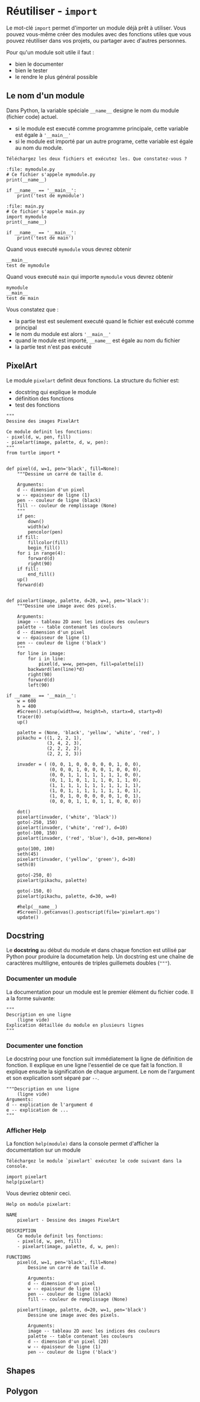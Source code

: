 # Réutiliser -  `import`

Le mot-clé `import` permet d'importer un module déjà prêt à utiliser.
Vous pouvez vous-même créer des modules avec des fonctions utiles que vous pouvez réutiliser dans vos projets, ou partager avec d'autres personnes.

Pour qu'un module soit utile il faut :

- bien le documenter
- bien le tester
- le rendre le plus général possible

## Le nom d'un module

Dans Python, la variable spéciale `__name__` designe le nom du module (fichier code) actuel.

- si le module est executé comme programme principale, cette variable est égale à `'__main__'`
- si le module est importé par un autre programe, cette variable est égale au nom du module.

```{exercise}
Téléchargez les deux fichiers et exécutez les. Que constatez-vous ?
```

```{codeplay}
:file: mymodule.py
# Ce fichier s'appele mymodule.py
print(__name__)

if __name__ == '__main__':
    print('test de mymodule')
```

```{codeplay}
:file: main.py
# Ce fichier s'appele main.py
import mymodule
print(__name__)

if __name__ == '__main__':
    print('test de main')
```

Quand vous executé `mymodule` vous devrez obtenir

``` text
__main__
test de mymodule
```

Quand vous executé `main`  qui importe `mymodule` vous devrez obtenir

``` text
mymodule
__main__
test de main
```

Vous constatez que :

- la partie test est seulement executé quand le fichier est exécuté comme principal
- le nom du module est alors `'__main__'`
- quand le module est importé, `__name__` est égale au nom du fichier
- la partie test n'est pas exécuté

## PixelArt

Le module `pixelart` definit deux fonctions. La structure du fichier est:

- docstring qui explique le module
- définition des fonctions
- test des fonctions

```{codeplay}
"""
Dessine des images PixelArt

Ce module definit les fonctions:
- pixel(d, w, pen, fill)
- pixelart(image, palette, d, w, pen):
"""
from turtle import *


def pixel(d, w=1, pen='black', fill=None):
    """Dessine un carré de taille d.

    Arguments:
    d -- dimension d'un pixel
    w -- epaisseur de ligne (1)
    pen -- couleur de ligne (black)
    fill -- couleur de remplissage (None)
    """
    if pen:
        down()
        width(w)
        pencolor(pen)
    if fill:
        fillcolor(fill)
        begin_fill()
    for i in range(4):
        forward(d)
        right(90)
    if fill:
        end_fill()
    up()
    forward(d)


def pixelart(image, palette, d=20, w=1, pen='black'):
    """Dessine une image avec des pixels.

    Arguments:
    image -- tableau 2D avec les indices des couleurs
    palette -- table contenant les couleurs
    d -- dimension d'un pixel
    w -- épaisseur de ligne (1)
    pen -- couleur de ligne ('black')
    """    
    for line in image:
        for i in line:
            pixel(d, w=w, pen=pen, fill=palette[i])
        backward(len(line)*d)
        right(90)
        forward(d)
        left(90)
        
if __name__ == '__main__':
    w = 600
    h = 400
    #Screen().setup(width=w, height=h, startx=0, starty=0)
    tracer(0)
    up()

    palette = (None, 'black', 'yellow', 'white', 'red', )
    pikachu = ((1, 2, 2, 1),
               (3, 4, 2, 3),
               (2, 2, 2, 2),
               (2, 2, 2, 3))
    
    invader = ( (0, 0, 1, 0, 0, 0, 0, 0, 1, 0, 0),
                (0, 0, 0, 1, 0, 0, 0, 1, 0, 0, 0),
                (0, 0, 1, 1, 1, 1, 1, 1, 1, 0, 0),
                (0, 1, 1, 0, 1, 1, 1, 0, 1, 1, 0),
                (1, 1, 1, 1, 1, 1, 1, 1, 1, 1, 1),
                (1, 0, 1, 1, 1, 1, 1, 1, 1, 0, 1),
                (1, 0, 1, 0, 0, 0, 0, 0, 1, 0, 1),
                (0, 0, 0, 1, 1, 0, 1, 1, 0, 0, 0))
    
    dot()
    pixelart(invader, ('white', 'black'))
    goto(-250, 150)
    pixelart(invader, ('white', 'red'), d=10)
    goto(-100, 150)
    pixelart(invader, ('red', 'blue'), d=10, pen=None)
    
    goto(100, 100)
    seth(45)
    pixelart(invader, ('yellow', 'green'), d=10)
    seth(0)
    
    goto(-250, 0)
    pixelart(pikachu, palette)
    
    goto(-150, 0)
    pixelart(pikachu, palette, d=30, w=0)
    
    #help(__name__)    
    #Screen().getcanvas().postscript(file='pixelart.eps')
    update()
```

## Docstring

Le **docstring** au début du module et dans chaque fonction est utilisé par Python pour produire la documetation help. Un docstring est une chaîne de caractères multiligne, entourés de triples guillemets doubles (`"""`).

### Documenter un module

La documentation pour un module est le premier élément du fichier code. Il a la forme suivante:

``` text
"""
Description en une ligne
    (ligne vide)
Explication détaillée du module en plusieurs lignes
"""
```

### Documenter une fonction

Le docstring pour une fonction suit immédiatement la ligne de définition de fonction. Il explique en une ligne l'essentiel de ce que fait la fonction.
Il explique ensuite la signification de chaque argument.
Le nom de l'argument et son explication sont séparé par `--`.

``` text
"""Description en une ligne
    (ligne vide)
Arguments:
d -- explication de l'argument d
e -- explication de ...
"""
```

### Afficher Help

La fonction `help(module)` dans la console permet d'afficher la documentation sur un module

```{exercise}
Téléchargez le module `pixelart` exécutez le code suivant dans la console.
```

``` text
import pixelart
help(pixelart)
```

Vous devriez obtenir ceci.

``` text
Help on module pixelart:

NAME
    pixelart - Dessine des images PixelArt

DESCRIPTION
    Ce module definit les fonctions:
    - pixel(d, w, pen, fill)
    - pixelart(image, palette, d, w, pen):

FUNCTIONS
    pixel(d, w=1, pen='black', fill=None)
        Dessine un carré de taille d.
        
        Arguments:
        d -- dimension d'un pixel
        w -- epaisseur de ligne (1)
        pen -- couleur de ligne (black)
        fill -- couleur de remplissage (None)
    
    pixelart(image, palette, d=20, w=1, pen='black')
        Dessine une image avec des pixels.
        
        Arguments:
        image -- tableau 2D avec les indices des couleurs
        palette -- table contenant les couleurs
        d -- dimension d'un pixel (20)
        w -- épaisseur de ligne (1)
        pen -- couleur de ligne ('black')
```

## Shapes

## Polygon